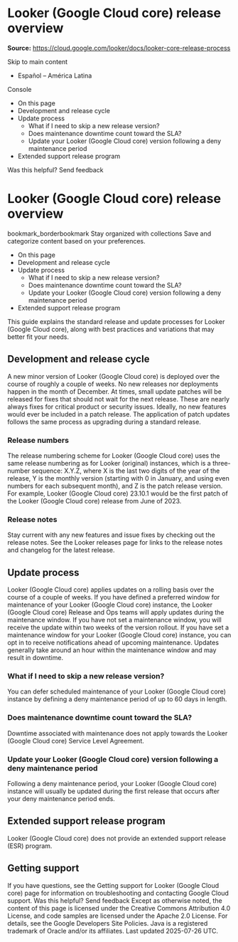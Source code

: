 # Looker (Google Cloud core) release overview

**Source:** https://cloud.google.com/looker/docs/looker-core-release-process

Skip to main content 
  * Español – América Latina

Console 


  * On this page
  * Development and release cycle
  * Update process
    * What if I need to skip a new release version?
    * Does maintenance downtime count toward the SLA?
    * Update your Looker (Google Cloud core) version following a deny maintenance period
  * Extended support release program




Was this helpful?
Send feedback 
#  Looker (Google Cloud core) release overview
bookmark_borderbookmark Stay organized with collections  Save and categorize content based on your preferences.
  * On this page
  * Development and release cycle
  * Update process
    * What if I need to skip a new release version?
    * Does maintenance downtime count toward the SLA?
    * Update your Looker (Google Cloud core) version following a deny maintenance period
  * Extended support release program


This guide explains the standard release and update processes for Looker (Google Cloud core), along with best practices and variations that may better fit your needs.
## Development and release cycle
A new minor version of Looker (Google Cloud core) is deployed over the course of roughly a couple of weeks. No new releases nor deployments happen in the month of December.
At times, small update patches will be released for fixes that should not wait for the next release. These are nearly always fixes for critical product or security issues. Ideally, no new features would ever be included in a patch release. The application of patch updates follows the same process as upgrading during a standard release.
### Release numbers
The release numbering scheme for Looker (Google Cloud core) uses the same release numbering as for Looker (original) instances, which is a three-number sequence: X.Y.Z, where X is the last two digits of the year of the release, Y is the monthly version (starting with 0 in January, and using even numbers for each subsequent month), and Z is the patch release version. For example, Looker (Google Cloud core) 23.10.1 would be the first patch of the Looker (Google Cloud core) release from June of 2023.
### Release notes
Stay current with any new features and issue fixes by checking out the release notes. See the Looker releases page for links to the release notes and changelog for the latest release.
## Update process
Looker (Google Cloud core) applies updates on a rolling basis over the course of a couple of weeks. If you have defined a preferred window for maintenance of your Looker (Google Cloud core) instance, the Looker (Google Cloud core) Release and Ops teams will apply updates during the maintenance window. If you have not set a maintenance window, you will receive the update within two weeks of the version rollout.
If you have set a maintenance window for your Looker (Google Cloud core) instance, you can opt in to receive notifications ahead of upcoming maintenance. Updates generally take around an hour within the maintenance window and may result in downtime.
### What if I need to skip a new release version?
You can defer scheduled maintenance of your Looker (Google Cloud core) instance by defining a deny maintenance period of up to 60 days in length.
### Does maintenance downtime count toward the SLA?
Downtime associated with maintenance does not apply towards the Looker (Google Cloud core) Service Level Agreement.
### Update your Looker (Google Cloud core) version following a deny maintenance period
Following a deny maintenance period, your Looker (Google Cloud core) instance will usually be updated during the first release that occurs after your deny maintenance period ends.
## Extended support release program
Looker (Google Cloud core) does not provide an extended support release (ESR) program.
## Getting support
If you have questions, see the Getting support for Looker (Google Cloud core) page for information on troubleshooting and contacting Google Cloud support.
Was this helpful?
Send feedback 
Except as otherwise noted, the content of this page is licensed under the Creative Commons Attribution 4.0 License, and code samples are licensed under the Apache 2.0 License. For details, see the Google Developers Site Policies. Java is a registered trademark of Oracle and/or its affiliates.
Last updated 2025-07-26 UTC.


